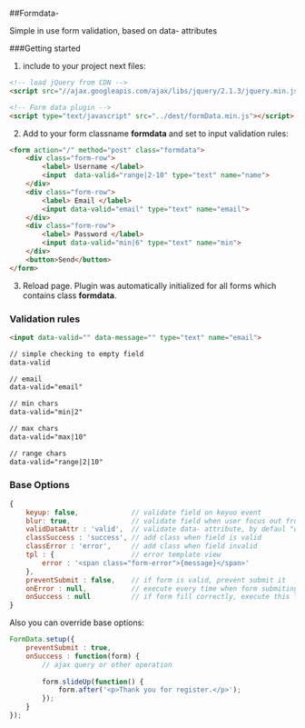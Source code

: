 ##Formdata-

Simple in use form validation, based on data- attributes

###Getting started
1. include to your project next files:
```html
<!-- load jQuery from CDN -->
<script src="//ajax.googleapis.com/ajax/libs/jquery/2.1.3/jquery.min.js"></script>

<!-- Form data plugin -->
<script type="text/javascript" src="../dest/formData.min.js"></script>
```
2. Add to your form classname **formdata** and set to input validation rules:
```html
<form action="/" method="post" class="formdata">
    <div class="form-row">
        <label> Username </label>
        <input  data-valid="range|2-10" type="text" name="name">
    </div>
    <div class="form-row">
        <label> Email </label>
        <input data-valid="email" type="text" name="email">
    </div>
    <div class="form-row">
        <label> Password </label>
        <input data-valid="min|6" type="text" name="min">
    </div>
    <button>Send</button>
</form>
```
3. Reload page. Plugin was automatically initialized for all forms which contains class **formdata**.

### Validation rules
	
```html
<input data-valid="" data-message="" type="text" name="email">

// simple checking to empty field
data-valid

// email
data-valid="email"

// min chars
data-valid="min|2"

// max chars
data-valid="max|10"

// range chars
data-valid="range|2|10"
```

### Base Options
```javascript
{
	keyup: false,             // validate field on keyuo event  
	blur: true,               // validate field when user focus out from field
	validDataAttr : 'valid',  // validate data- attribute, by defaul "data-valid"
	classSuccess : 'success', // add class when field is valid
	classError : 'error',     // add class when field invalid
	tpl : {                   // error template view
	    error : '<span class="form-error">{message}</span>'
	},
	preventSubmit : false,    // if form is valid, prevent submit it
	onError : null,           // execute every time when form submiting with invalid data
	onSuccess : null          // if form fill correctly, execute this function
}
```

Also you can override base options:
```javascript
FormData.setup({
    preventSubmit : true,
    onSuccess : function(form) {
        // ajax query or other operation
        
        form.slideUp(function() {
            form.after('<p>Thank you for register.</p>');
        });
    }
});
```
